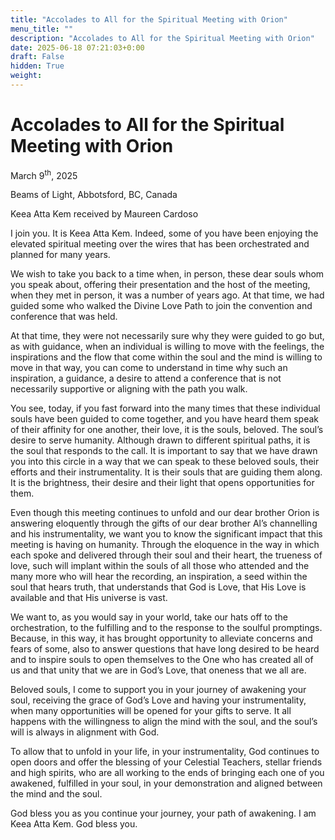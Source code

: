 ```yaml
---
title: "Accolades to All for the Spiritual Meeting with Orion"
menu_title: ""
description: "Accolades to All for the Spiritual Meeting with Orion"
date: 2025-06-18 07:21:03+0:00
draft: False
hidden: True
weight:
---
```

# Accolades to All for the Spiritual Meeting with Orion

March 9<sup>th</sup>, 2025

Beams of Light, Abbotsford, BC, Canada

Keea Atta Kem received by Maureen Cardoso

I join you. It is Keea Atta Kem. Indeed, some of you have been enjoying the elevated spiritual meeting over the wires that has been orchestrated and planned for many years.

We wish to take you back to a time when, in person, these dear souls whom you speak about, offering their presentation and the host of the meeting, when they met in person, it was a number of years ago. At that time, we had guided some who walked the Divine Love Path to join the convention and conference that was held.

At that time, they were not necessarily sure why they were guided to go but, as with guidance, when an individual is willing to move with the feelings, the inspirations and the flow that come within the soul and the mind is willing to move in that way, you can come to understand in time why such an inspiration, a guidance, a desire to attend a conference that is not necessarily supportive or aligning with the path you walk.

You see, today, if you fast forward into the many times that these individual souls have been guided to come together, and you have heard them speak of their affinity for one another, their love, it is the souls, beloved. The soul’s desire to serve humanity. Although drawn to different spiritual paths, it is the soul that responds to the call. It is important to say that we have drawn you into this circle in a way that we can speak to these beloved souls, their efforts and their instrumentality. It is their souls that are guiding them along. It is the brightness, their desire and their light that opens opportunities for them.

Even though this meeting continues to unfold and our dear brother Orion is answering eloquently through the gifts of our dear brother Al’s channelling and his instrumentality, we want you to know the significant impact that this meeting is having on humanity. Through the eloquence in the way in which each spoke and delivered through their soul and their heart, the trueness of love, such will implant within the souls of all those who attended and the many more who will hear the recording, an inspiration, a seed within the soul that hears truth, that understands that God is Love, that His Love is available and that His universe is vast.

We want to, as you would say in your world, take our hats off to the orchestration, to the fulfilling and to the response to the soulful promptings. Because, in this way, it has brought opportunity to alleviate concerns and fears of some, also to answer questions that have long desired to be heard and to inspire souls to open themselves to the One who has created all of us and that unity that we are in God’s Love, that oneness that we all are.

Beloved souls, I come to support you in your journey of awakening your soul, receiving the grace of God’s Love and having your instrumentality, when many opportunities will be opened for your gifts to serve. It all happens with the willingness to align the mind with the soul, and the soul’s will is always in alignment with God.

To allow that to unfold in your life, in your instrumentality, God continues to open doors and offer the blessing of your Celestial Teachers, stellar friends and high spirits, who are all working to the ends of bringing each one of you awakened, fulfilled in your soul, in your demonstration and aligned between the mind and the soul.

God bless you as you continue your journey, your path of awakening. I am Keea Atta Kem. God bless you.
